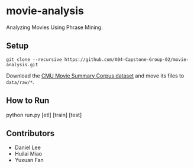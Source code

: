 # movie-analysis

Analyzing Movies Using Phrase Mining.

## Setup

```
git clone --recursive https://github.com/A04-Capstone-Group-02/movie-analysis.git
```

Download the [CMU Movie Summary Corpus dataset](http://www.cs.cmu.edu/~ark/personas/data/MovieSummaries.tar.gz) and move its files to `data/raw/*`.

## How to Run
python run.py [etl] [train] [test]

## Contributors

- Daniel Lee
- Huilai Miao
- Yuxuan Fan
